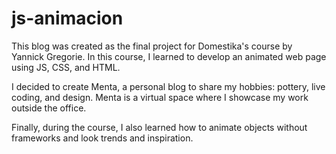 # js-animacion

This blog was created as the final project for Domestika's course by Yannick Gregorie. In this course, I learned to develop an animated web page using JS, CSS, and HTML.

I decided to create Menta, a personal blog to share my hobbies: pottery, live coding, and design. Menta is a virtual space where I showcase my work outside the office.

Finally, during the course, I also learned how to animate objects without frameworks and look trends and inspiration.




